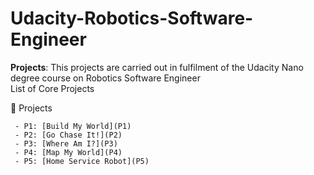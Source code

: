 # Udacity-Robotics-Software-Engineer
**Projects**: 
  This projects are carried out in fulfilment of the Udacity Nano degree course on Robotics Software Engineer <br>
  List of Core Projects
 
<summary>🔨 Projects</summary>
  
     - P1: [Build My World](P1)
     - P2: [Go Chase It!](P2)
     - P3: [Where Am I?](P3)
     - P4: [Map My World](P4)
     - P5: [Home Service Robot](P5)
  
